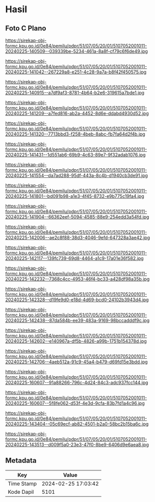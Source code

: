 # Hasil

## Foto C Plano

https://sirekap-obj-formc.kpu.go.id/0e84/pemilu/pdpr/51/07/05/20/01/5107052001011-20240225-140509--039339be-5234-461a-8a8f-cf79c6f6de49.jpg

https://sirekap-obj-formc.kpu.go.id/0e84/pemilu/pdpr/51/07/05/20/01/5107052001011-20240225-141042--267229a8-e251-4c28-9a7a-b8f42f450575.jpg

https://sirekap-obj-formc.kpu.go.id/0e84/pemilu/pdpr/51/07/05/20/01/5107052001011-20240225-140915--a7df9af3-8781-4b64-b2e6-319615a7bde1.jpg

https://sirekap-obj-formc.kpu.go.id/0e84/pemilu/pdpr/51/07/05/20/01/5107052001011-20240225-141209--a7fed816-ab2a-4452-8d6e-ddabd4930d52.jpg

https://sirekap-obj-formc.kpu.go.id/0e84/pemilu/pdpr/51/07/05/20/01/5107052001011-20240225-141320--7713bbd3-f258-4beb-8abc-fb7fa64d2f4b.jpg

https://sirekap-obj-formc.kpu.go.id/0e84/pemilu/pdpr/51/07/05/20/01/5107052001011-20240225-141431--1d551ab6-69b9-4c63-89e7-9f32adab1076.jpg

https://sirekap-obj-formc.kpu.go.id/0e84/pemilu/pdpr/51/07/05/20/01/5107052001011-20240225-141554--da7ad288-95df-443a-8c4b-d1940cb3de91.jpg

https://sirekap-obj-formc.kpu.go.id/0e84/pemilu/pdpr/51/07/05/20/01/5107052001011-20240225-141801--bd091b98-a1e3-4f45-8732-e9b775c19fa4.jpg

https://sirekap-obj-formc.kpu.go.id/0e84/pemilu/pdpr/51/07/05/20/01/5107052001011-20240225-141904--66362eef-5094-4585-88e9-254edd3a54fd.jpg

https://sirekap-obj-formc.kpu.go.id/0e84/pemilu/pdpr/51/07/05/20/01/5107052001011-20240225-142006--ae2c8f88-38d3-4046-9efd-647328a3ae42.jpg

https://sirekap-obj-formc.kpu.go.id/0e84/pemilu/pdpr/51/07/05/20/01/5107052001011-20240225-142117--139fc739-69d8-4464-a1c9-17a01e36f582.jpg

https://sirekap-obj-formc.kpu.go.id/0e84/pemilu/pdpr/51/07/05/20/01/5107052001011-20240225-142232--7368c4cc-4953-46f4-bc33-a428df98a35b.jpg

https://sirekap-obj-formc.kpu.go.id/0e84/pemilu/pdpr/51/07/05/20/01/5107052001011-20240225-142328--d19fe9d0-e18d-4d69-bcd0-24102b3943d4.jpg

https://sirekap-obj-formc.kpu.go.id/0e84/pemilu/pdpr/51/07/05/20/01/5107052001011-20240225-142438--87da584b-ee39-483a-9169-98bccadddf9c.jpg

https://sirekap-obj-formc.kpu.go.id/0e84/pemilu/pdpr/51/07/05/20/01/5107052001011-20240225-142602--e140967a-df5b-4826-a99b-1751b154378d.jpg

https://sirekap-obj-formc.kpu.go.id/0e84/pemilu/pdpr/51/07/05/20/01/5107052001011-20240225-142706--4aeb512a-91c9-45a4-b479-d69fd15e3bdd.jpg

https://sirekap-obj-formc.kpu.go.id/0e84/pemilu/pdpr/51/07/05/20/01/5107052001011-20240225-160607--91a88266-796c-4d24-84c3-adc937fcc144.jpg

https://sirekap-obj-formc.kpu.go.id/0e84/pemilu/pdpr/51/07/05/20/01/5107052001011-20240225-160607--5f8fe062-d53f-4e3d-9cfa-83b7fd1a4c96.jpg

https://sirekap-obj-formc.kpu.go.id/0e84/pemilu/pdpr/51/07/05/20/01/5107052001011-20240225-143404--05c69ecf-ab82-4501-b2a0-58bc2b15ba6c.jpg

https://sirekap-obj-formc.kpu.go.id/0e84/pemilu/pdpr/51/07/05/20/01/5107052001011-20240225-143513--d009f5a0-23e3-47f0-8be9-6406d9e6aea8.jpg


## Metadata

| Key        | Value               |
| ---------- | ------------------- |
| Time Stamp | 2024-02-25 17:03:42 |
| Kode Dapil | 5101                |



